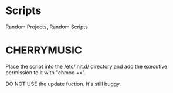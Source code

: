 Scripts
=======

Random Projects, Random Scripts



CHERRYMUSIC
===========

Place the script into the /etc/init.d/ directory and add the executive permission to it with "chmod +x".

DO NOT USE the update fuction. It's still buggy.
